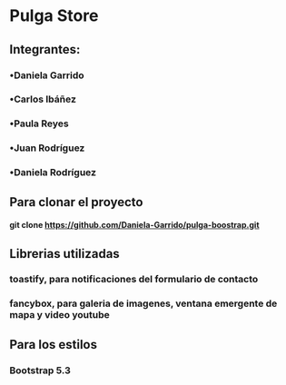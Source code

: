# Pulga Store

## Integrantes:

### •Daniela Garrido
### •Carlos Ibáñez
### •Paula Reyes
### •Juan Rodríguez
### •Daniela Rodríguez

## Para clonar el proyecto

#### git clone https://github.com/Daniela-Garrido/pulga-boostrap.git

## Librerias utilizadas

### toastify, para notificaciones del formulario de contacto
### fancybox, para galeria de imagenes, ventana emergente de mapa y video youtube

## Para los estilos

### Bootstrap 5.3

